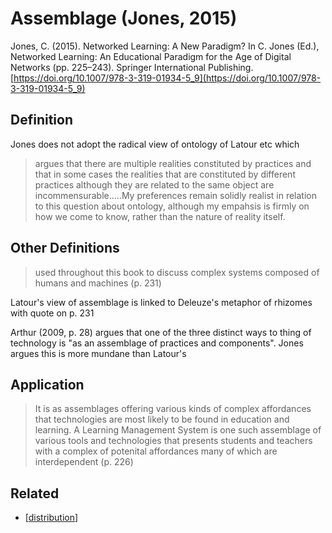 # Assemblage (Jones, 2015)

Jones, C. (2015). Networked Learning: A New Paradigm? In C. Jones (Ed.), Networked Learning: An  Educational Paradigm for the Age of Digital Networks (pp. 225–243). Springer International Publishing. [https://doi.org/10.1007/978-3-319-01934-5_9](https://doi.org/10.1007/978-3-319-01934-5_9)

## Definition

Jones does not adopt the radical view of ontology of Latour etc which
> argues that there are multiple realities constituted by practices and that in some cases the realities that are constituted by different practices although they are related to the same object are incommensurable.....My preferences remain solidly realist in relation to this question about ontology, although my empahsis is firmly on how we come to know, rather than the nature of reality itself.

## Other Definitions

> used throughout this book to discuss complex systems composed of humans and machines (p. 231)

Latour's view of assemblage is linked to Deleuze's metaphor of rhizomes with quote on p. 231

Arthur (2009, p. 28) argues that one of the three distinct ways to thing of technology is "as an assemblage of practices and components". Jones argues this is more mundane than Latour's

## Application

> It is as assemblages offering various kinds of complex affordances that technologies are most likely to be found in education and learning. A Learning Management System is one such assemblage of various tools and technologies that presents students and teachers with a complex of potenital affordances many of which are interdependent (p. 226)

## Related 

- [[distribution]]


[//begin]: # "Autogenerated link references for markdown compatibility"
[distribution]: ../distribution.md "Distribution"
[//end]: # "Autogenerated link references"